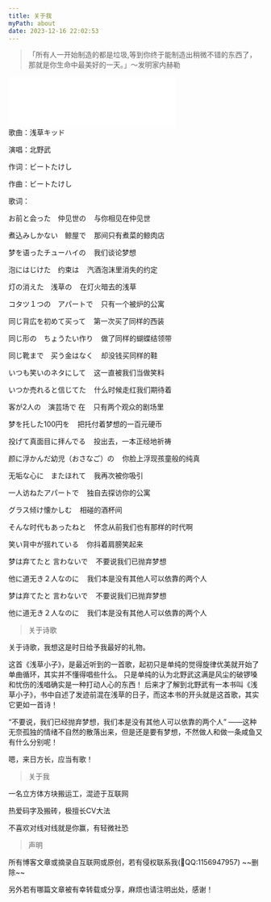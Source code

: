 ```yaml
---
title: 关于我
myPath: about
date: 2023-12-16 22:02:53
---
```

<blockquote>
<p style="font-weight:400">
「所有人一开始制造的都是垃圾,等到你终于能制造出稍微不错的东西了，那就是你生命中最美好的一天。」～发明家内赫勒
</p>
</blockquote>

<iframe frameborder="no" border="0" marginwidth="0" marginheight="0" width=330 height=100 src="//music.163.com/outchain/player?type=2&id=433675&auto=1&height=66"></iframe>

<div>
歌曲：浅草キッド
</p>
 演唱：北野武
 </p>
作词：ビートたけし
</p>
作曲：ビートたけし
</p>
歌词：
</p>
</p>
お前と会った　仲见世の       &nbsp;&nbsp;&nbsp;与你相见在仲见世
</p>
煮込みしかない　鲸屋で       &nbsp;&nbsp;&nbsp;那间只有煮菜的鲸肉店
</p>
梦を语ったチューハイの       &nbsp;&nbsp;&nbsp;我们谈论梦想
</p>
泡にはじけた　约束は         &nbsp;&nbsp;&nbsp;汽酒泡沫里消失的约定
</p>
灯の消えた　浅草の           &nbsp;&nbsp;&nbsp;在灯火暗去的浅草
</p>
コタツ１つの　アパートで      &nbsp;&nbsp;&nbsp;只有一个被炉的公寓
</p>
</p>
同じ背広を初めて买って       &nbsp;&nbsp;&nbsp;第一次买了同样的西装
</p>
同じ形の　ちょうたい作り     &nbsp;&nbsp;&nbsp;做了同样的蝴蝶结领带
</p>
同じ靴まで　买う金はなく     &nbsp;&nbsp;&nbsp;却没钱买同样的鞋
</p>
いつも笑いのネタにして       &nbsp;&nbsp;&nbsp;这一直被我们当做笑料
</p>
いつか売れると信じてた       &nbsp;&nbsp;&nbsp;什么时候走红我们期待着
</p>
客が2人の　演芸场で 在       &nbsp;&nbsp;&nbsp;只有两个观众的剧场里
</p>
梦を托した100円を           &nbsp;&nbsp;&nbsp;把托付着梦想的一百元硬币
</p>
投げて真面目に拝んでる       &nbsp;&nbsp;&nbsp;投出去，一本正经地祈祷
</p>
颜に浮かんだ幼児（おさなご）の &nbsp;&nbsp;&nbsp;你脸上浮现孩童般的纯真
</p>
无垢な心に　またほれて        &nbsp;&nbsp;&nbsp;我再次被你吸引
</p>
</p>
一人访ねたアパートで          &nbsp;&nbsp;&nbsp;独自去探访你的公寓
</p>
グラス倾け懐かしむ           &nbsp;&nbsp;&nbsp;相碰的酒杯间
</p>
そんな时代もあったねと        &nbsp;&nbsp;&nbsp;怀念从前我们也有那样的时代啊
</p>
笑い背中が揺れている          &nbsp;&nbsp;&nbsp;你抖着肩膀笑起来
</p>
梦は弃てたと 言わないで       &nbsp;&nbsp;&nbsp;不要说我们已抛弃梦想
</p>
他に道无き２人なのに          &nbsp;&nbsp;&nbsp;我们本是没有其他人可以依靠的两个人
</p>
梦は弃てたと 言わないで       &nbsp;&nbsp;&nbsp;不要说我们已抛弃梦想
</p>
他に道无き２人なのに          &nbsp;&nbsp;&nbsp;我们本是没有其他人可以依靠的两个人
</p>
</p>
</div>

<blockquote>
<p style="font-weight:400">关于诗歌</p>
</blockquote>
关于诗歌，我想这是时日给予我最好的礼物。
</p>
</p>
这首《浅草小子》，是最近听到的一首歌，起初只是单纯的觉得旋律优美就开始了单曲循环，其实并不懂得唱些什么。
只是单纯的认为北野武这满是风尘的破锣嗓和忧伤的浅唱确实是一种打动人心的东西！
后来才了解到北野武有一本书叫《浅草小子》，书中自述了发迹前混在浅草的日子，而这本书的开头就是这首歌，其实它更如一首诗！
</p>
</p>
“不要说，我们已经抛弃梦想，我们本是没有其他人可以依靠的两个人”
——这种无奈孤独的情绪不自然的散落出来，但是还是要有梦想，不然做人和做一条咸鱼又有什么分别呢！
</p>
</p>
嗯，来日方长，应当有歌！
</p>
</p>

<blockquote>
<p style="font-weight:400">关于我</p>
</blockquote>
一名立方体方块搬运工，混迹于互联网
</p>
热爱码字及搬砖，极擅长CV大法
</p>
不喜欢对线对线就是你赢，有轻微社恐
</p>

<blockquote>
<p style="font-weight:400">声明</p>
</blockquote>
所有博客文章或摘录自互联网或原创，若有侵权联系我(📮QQ:1156947957) ~~删除~~

另外若有哪篇文章被有幸转载或分享，麻烦也请注明出处，感谢！

